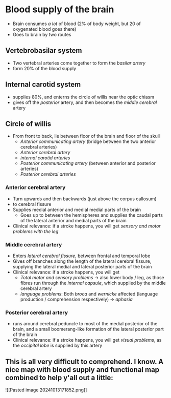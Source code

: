 # Blood supply of the brain
- Brain consumes *a lot* of blood (2% of body weight, but 20 of oxygenated blood goes there)
- Goes to brain by two routes
## Vertebrobasilar system
- Two vertebral arteries come together to form the *basilar artery* 
- form 20% of the blood supply
## Internal carotid system
- supplies 80%, and enterns the circle of willis near the optic chiasm
- gives off the *posterior* artery, and then becomes the *middle cerebral* artery
## Circle of willis 
- From front to back, lie between floor of the brain and floor of the skull
	- *Anterior communicating artery* (bridge between the two anterior cerebral arteries)
	- *Anterior cerebral artery*
	- *internal carotid arteries*
	- *Posterior communicating artery* (between anterior and posterior arteries)
	- *Posterior cerebral arteries*
### Anterior cerebral artery
- Turn upwards and then backwards (just above the corpus callosum)
- to cerebral fissure
- Supplies medial anterior and medial medial parts of the brain
	- Goes up to between the hemispheres and supplies the caudal parts of the lateral anterior and medial parts of the brain
- Clinical relevance: if a stroke happens, you will get *sensory and motor problems with the leg*
### Middle cerebral artery
- Enters *lateral cerebral fissure*, between frontal and temporal lobe
- Gives off branches along the length of the lateral cerebral fissure, supplying the lateral medial and lateral posterior parts of the brain
- Clinical relevance: if a stroke happens, you will get
	- *Total motor and sensory problems* -> also lower body / leg, as those fibres run through the *internal capsule*, which supplied by the middle cerebral artery
	- *language problems*: Both *broca* and *wernicke* affected (language production / comprehension respectively) -> *aphasia*
### Posterior cerebral artery
- runs around cerebral peduncle to most of the medial posterior of the brain, and a small boomerang-like formation of the lateral posterior part of the brain 
- Clinical relevance: if a stroke happens, you will get *visual problems*, as the *occipital lobe* is supplied by this artery
## This is all very difficult to comprehend. I know. A nice map with blood supply and functional map combined to help y'all out a little:
![[Pasted image 20241013171852.png]]